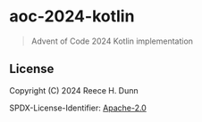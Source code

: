 # aoc-2024-kotlin
> Advent of Code 2024 Kotlin implementation

## License
Copyright (C) 2024 Reece H. Dunn

SPDX-License-Identifier: [Apache-2.0](LICENSE)
